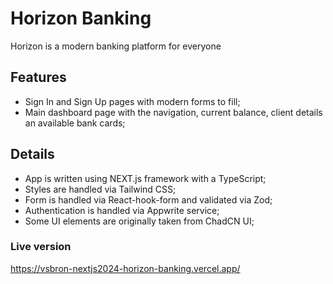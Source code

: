 # Horizon Banking

Horizon is a modern banking platform for everyone

## Features

- Sign In and Sign Up pages with modern forms to fill;
- Main dashboard page with the navigation, current balance, client details an available bank cards;

## Details

- App is written using NEXT.js framework with a TypeScript;
- Styles are handled via Tailwind CSS;
- Form is handled via React-hook-form and validated via Zod;
- Authentication is handled via Appwrite service;
- Some UI elements are originally taken from ChadCN UI;

### Live version

https://vsbron-nextjs2024-horizon-banking.vercel.app/
